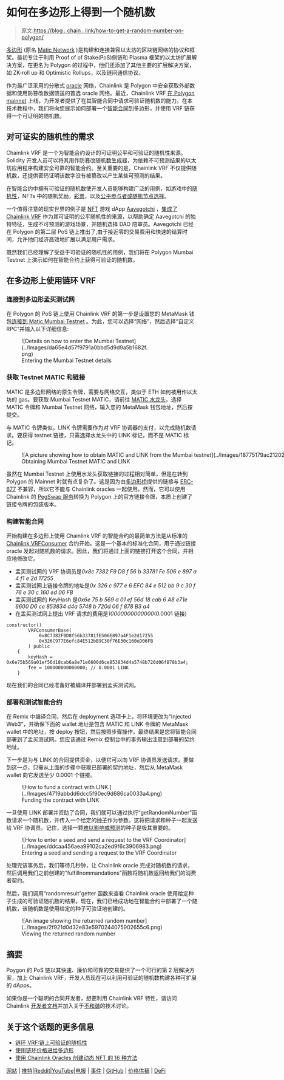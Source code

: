 # 如何在多边形上得到一个随机数

> 原文:[https://blog . chain . link/how-to-get-a-random-number-on-polygon/](https://blog.chain.link/how-to-get-a-random-number-on-polygon/)

[多边形](https://polygon.technology/) (原名 [Matic Network](https://matic.network/) )是构建和连接兼容以太坊的区块链网络的协议和框架。最初专注于利用 Proof of of Stake(PoS)侧链和 Plasma 框架的以太坊扩展解决方案，在更名为 Polygon 的过程中，他们还添加了其他主要的扩展解决方案，如 ZK-roll up 和 Optimistic Rollups，以及链间通信协议。

作为最广泛采用的分散式 [oracle](https://chain.link/education/blockchain-oracles) 网络，Chainlink 是 Polygon 中安全获取外部数据和使用防篡改数据馈送的首选 oracle 网络。最近，Chainlink VRF [在 Polygon mainnet](https://polygontech.medium.com/chainlink-vrf-is-live-on-polygon-providing-developers-with-a-secure-source-of-verifiable-94ec9815bc03) 上线，为开发者提供了在其智能合同中请求可验证随机数的能力。在本技术教程中，我们将向您展示如何部署一个[智能合同](https://chain.link/education/smart-contracts)到多边形，并使用 VRF 链获得一个可证明的随机数。

## 对可证实的随机性的需求

Chainlink VRF 是一个为智能合约设计的可证明公平和可验证的随机性来源。Solidity 开发人员可以将其用作防篡改随机数生成器，为依赖不可预测结果的以太坊应用程序构建安全可靠的智能合约。至关重要的是，Chainlink VRF 不仅提供随机数，还提供密码证明该数字没有被篡改以产生某些可预测的结果。

在智能合约中拥有可验证的随机数使开发人员能够构建广泛的用例，如游戏中的[随机性](https://blog.chain.link/44-ways-to-enhance-your-smart-contract-with-chainlink/#gaming-and-randomness)，NFTs 中的随机奖励，[彩票](https://blog.chain.link/how-to-build-a-blockchain-lottery-2/)，以及[公平参与者或随机节点选择](https://blog.chain.link/44-ways-to-enhance-your-smart-contract-with-chainlink/#other)。

一个值得注意的现实世界的例子是 [NFT](https://chain.link/education/nfts) 游戏 dApp [Aavegotchi](https://aavegotchi.com/) ，[集成了 Chainlink VRF](https://aavegotchi.medium.com/chainlink-vrf-launches-on-polygon-enabling-provably-rare-aavegotchis-d03e36698795) 作为其可证明的公平随机性的来源，以帮助确定 Aavegotchi 的独特特征，生成不可预测的游戏场景，并随机选择 DAO 陪审员。Aavegotchi 已经在 Polygon 的第二层 PoS 链上推出了,由于接近零的交易费用和快速的结算时间，允许他们经济高效地扩展以满足用户需求。

既然我们已经理解了受益于可验证的随机性的用例，我们将在 Polygon Mumbai Testnet 上演示如何在智能合约上获得可验证的随机数。

## 在多边形上使用链环 VRF

### 连接到多边形孟买测试网

在 Polygon 的 PoS 链上使用 Chainlink VRF 的第一步是设置您的 MetaMask 钱包[连接到 Matic Mumbai Testnet](https://docs.matic.network/docs/develop/metamask/config-matic/) 。为此，您可以选择“网络”，然后选择“自定义 RPC”并输入以下详细信息:

<figure id="attachment_1648" aria-describedby="caption-attachment-1648" style="width: 339px" class="wp-caption aligncenter">![Details on how to enter the Mumbai Testnet](../Images/da65e4d57f9791a0bbd5d9d9a5b1682f.png)

<figcaption id="caption-attachment-1648" class="wp-caption-text">Entering the Mumbai Testnet details</figcaption>

</figure>

### 获取 Testnet MATIC 和链接

MATIC 是多边形网络的原生令牌，需要与网络交互，类似于 ETH 如何被用作以太坊的 gas。要获取 Mumbai Testnet MATIC，请前往 [MATIC 水龙头](https://faucet.matic.network/)，选择 MATIC 令牌和 Mumbai Testnet 网络，输入您的 MetaMask 钱包地址，然后按提交。

与 MATIC 令牌类似，LINK 令牌需要作为对 VRF 协调器的支付，以完成随机数请求。要获得 testnet 链接，只需选择水龙头中的 LINK 标记，而不是 MATIC 标记。

<figure id="attachment_1649" aria-describedby="caption-attachment-1649" style="width: 1600px" class="wp-caption aligncenter">![A picture showing how to obtain MATIC and LINK from the Mumbai testnet](../Images/18775179ac212025c15fd7791da0f63d.png)

<figcaption id="caption-attachment-1649" class="wp-caption-text">Obtaining Mumbai Testnet MATIC and LINK</figcaption>

</figure>

虽然在 Mumbai Testnet 上使用水龙头获取链接的过程相对简单，但是在转到 Polygon 的 Mainnet 时就有点复杂了。这是因为由[多边形桥](https://wallet.matic.network/bridge)提供的链接与 [ERC-677](https://github.com/ethereum/EIPs/issues/677) 不兼容，所以它不能与 Chainlink oracles 一起使用。然而，它可以使用 Chainlink 的 [PegSwap 服务](https://pegswap.surge.sh/)转换为 Polygon 上的官方链接令牌，本质上创建了链接令牌的包装版本。

### 构建智能合同

开始构建在多边形上使用 Chainlink VRF 的智能合约的最简单方法是从标准的 [Chainlink VRFConsumer](https://remix.ethereum.org/#version=soljson-v0.6.6+commit.6c089d02.js&optimize=false&evmVersion=null&gist=536123b71478ad4442cfc4278e8de577) 合约开始。这是一个基本的标准化合同，用于通过链接 oracle 发起对随机数的请求。因此，我们将通过上面的链接打开这个合同，并相应地修改它。

*   孟买测试网的 VRF 协调员是*0x8c 7382 F9 D8 f 56 b 33781 Fe 506 e 897 a 4 f1 e 2d 17255*
*   孟买测试网上链接令牌的地址是*0x 326 c 977 e 6 EFC 84 e 512 bb 9 c 30 f 76 e 30 c 160 ed 06 FB*
*   孟买测试网的 KeyHash 是*0x6e 75 b 569 a 01 ef 56d 18 cab 6 A8 e71e 6600 D6 ce 853834 d4a 5748 b 720d 06 f 878 B3 a4*
*   在孟买测试网上提出 VRF 请求的费用是*10000000000000*(0.0001 链接)

```
constructor() 
        VRFConsumerBase(
            0x8C7382F9D8f56b33781fE506E897a4F1e2d17255
            0x326C977E6efc84E512bB9C30f76E30c160eD06FB
        ) public
    {
        keyHash = 0x6e75b569a01ef56d18cab6a8e71e6600d6ce853834d4a5748b720d06f878b3a4;
        fee = 100000000000000; // 0.0001 LINK
    }
```

现在我们的合同已经准备好被编译并部署到孟买测试网。

### 部署和测试智能合约

在 Remix 中编译合同，然后在 deployment 选项卡上，将环境更改为“Injected Web3”，并确保下面的 wallet 地址是包含 MATIC 和 LINK 令牌的 MetaMask wallet 中的地址，按 deploy 按钮，然后按照步骤操作。最终结果是您将智能合同部署到了孟买测试网。您应该通过 Remix 控制台中的事务输出注意到部署的契约地址。

下一步是为与 LINK 的合同提供资金，以便它可以向 VRF 协调员发送请求。要做到这一点，只需从上面的步骤中获取已部署的契约地址，然后从 MetaMask wallet 向它发送至少 0.0001 个链接。

<figure id="attachment_1650" aria-describedby="caption-attachment-1650" style="width: 447px" class="wp-caption aligncenter">![How to fund a contract with LINK.](../Images/4719abbdd6dcc5f90ec9d686ca0033a4.png)

<figcaption id="caption-attachment-1650" class="wp-caption-text">Funding the contract with LINK</figcaption>

</figure>

一旦使用 LINK 部署并资助了合同，我们就可以通过执行“getRandomNumber”函数请求一个随机数，并传入一个给定的[种子](https://en.wikipedia.org/wiki/Random_seed)作为参数。这将把请求和种子一起发送给 VRF 协调员。记住，选择一颗[难以影响或预测](https://docs.chain.link/docs/chainlink-vrf-api-reference#choosing-a-seed)的种子是极其重要的。

<figure id="attachment_1651" aria-describedby="caption-attachment-1651" style="width: 580px" class="wp-caption aligncenter">![How to enter a seed and send a request to the VRF Coordinator](../Images/ddcaa456aea99102ca2ed9f6c3906983.png)

<figcaption id="caption-attachment-1651" class="wp-caption-text">Entering a seed and sending a request to the VRF Coordinator</figcaption>

</figure>

处理完该事务后，我们等待几秒钟，让 Chainlink oracle 完成对随机数的请求，然后调用我们之前创建的“fulfillnommandations”函数将随机数返回给我们的消费者契约。

然后，我们调用“randomresult”getter 函数来查看 Chainlink oracle 使用给定种子生成的可验证随机数的结果。现在，我们已经成功地在智能合约中部署了一个随机数，该随机数是使用给定的种子可验证地创建的。

<figure id="attachment_1652" aria-describedby="caption-attachment-1652" style="width: 581px" class="wp-caption aligncenter">![An image showing the returned random number](../Images/2f921d0d32e83e5970244075902655c6.png)

<figcaption id="caption-attachment-1652" class="wp-caption-text">Viewing the returned random number</figcaption>

</figure>

## 摘要

Poygon 的 PoS 链以其快速、廉价和可靠的交易提供了一个可行的第 2 层解决方案，加上 Chainlink VRF，开发人员现在可以利用可验证的随机数构建各种可扩展的 dApps。

如果你是一个聪明的合同开发者，想要利用 Chainlink VRF 特性，请访问 Chainlink [开发者文档](https://docs.chain.link/docs/chainlink-vrf)并加入关于[不和谐](https://discord.gg/hZMEXKmK)的技术讨论。

## 关于这个话题的更多信息

*   [链环 VRF:链上可验证的随机性](https://blog.chain.link/chainlink-vrf-on-chain-verifiable-randomness/)
*   [使用链环价格进给多边形](https://blog.chain.link/matic-defi-price-feeds/)
*   [使用 Chainlink Oracles 创建动态 NFT 的 16 种方法](https://blog.chain.link/create-dynamic-nfts-using-chainlink-oracles/)

[网站](https://chain.link/) | [推特](https://twitter.com/chainlink)|[Reddit](https://www.reddit.com/r/Chainlink/)|[YouTube](https://www.youtube.com/channel/UCnjkrlqaWEBSnKZQ71gdyFA)|[电报](https://t.me/chainlinkofficial) | [事件](https://blog.chain.link/tag/events/) | [GitHub](https://github.com/smartcontractkit/chainlink) | [价格供稿](https://feeds.chain.link/) | [DeFi](https://www.chain.link/solutions/defi)